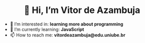 <h1 align = "center">👋 Hi, I’m Vitor de Azambuja</h1>
<ul>
  <li>👀 I’m interested in: <strong>learning more about programming</strong></li>
  <li>🌱 I’m currently learning: <strong>JavaScript</strong></li>
  <li>📫 How to reach me: <strong>vitordeazambuja@edu.uniube.br</strong></li>
</ul>
